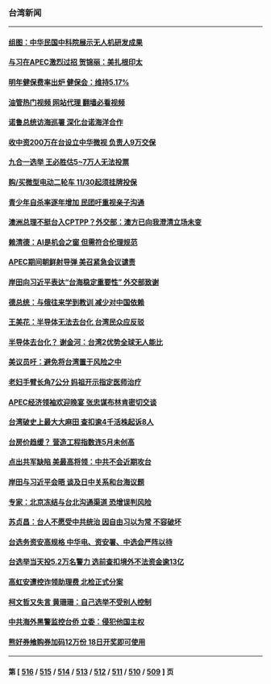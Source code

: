 ### 台湾新闻
---
#### [组图：中华民国中科院展示无人机研发成果](../../pages/ncid1349361/n13867736.md?11190845) 
#### [与习在APEC激烈过招 贺锦丽：美扎根印太](../../pages/ncid1349361/n13868701.md?11190845) 
#### [明年健保费率出炉 健保会：维持5.17%](../../pages/ncid1349361/n13868671.md?11190845) 
#### [油管热门视频 网站代理 翻墙必看视频](http://138.2.39.72:81/youtube.html?epic-marker?11190845)
#### [诺鲁总统访海巡署 深化台诺海洋合作](../../pages/ncid1349361/n13868652.md?11190845) 
#### [收中资200万在台设立中华微视 负责人9万交保](../../pages/ncid1349361/n13868658.md?11190845) 
#### [九合一选举  王必胜估5~7万人无法投票](../../pages/ncid1349361/n13868622.md?11190845) 
#### [购/买微型电动二轮车 11/30起须挂牌投保](../../pages/ncid1349361/n13868621.md?11190845) 
#### [青少年自杀率逐年增加 民团吁重视亲子沟通](../../pages/ncid1349361/n13868619.md?11190845) 
#### [澳洲总理不挺台入CPTPP？外交部：澳方已向我澄清立场未变](../../pages/ncid1349361/n13868605.md?11190845) 
#### [赖清德：AI是机会之窗 但需符合伦理规范](../../pages/ncid1349361/n13868650.md?11190845) 
#### [APEC期间朝鲜射导弹 美召紧急会议谴责](../../pages/ncid1349361/n13868588.md?11190845) 
#### [岸田向习近平表达“台海稳定重要性” 外交部致谢](../../pages/ncid1349361/n13868591.md?11190845) 
#### [德总统：与俄往来学到教训 减少对中国依赖](../../pages/ncid1349361/n13868420.md?11190845) 
#### [王美花：半导体无法去台化 台湾民众应反驳](../../pages/ncid1349361/n13868592.md?11190845) 
#### [半导体去台化？ 谢金河：台湾2优势全球无人能比](../../pages/ncid1349361/n13868595.md?11190845) 
#### [美议员吁：避免将台湾置于风险之中](../../pages/ncid1349361/n13868599.md?11190845) 
#### [老妇手臂长角7公分 妈祖开示指定医师治疗](../../pages/ncid1349361/n13868189.md?11190845) 
#### [APEC经济领袖欢迎晚宴 张忠谋布林肯密切交谈](../../pages/ncid1349361/n13868206.md?11190845) 
#### [台湾破史上最大大麻田 查扣逾4千活株起诉8人](../../pages/ncid1349361/n13868168.md?11190845) 
#### [台房价趋缓？ 营造工程指数连5月未创高](../../pages/ncid1349361/n13868173.md?11190845) 
#### [点出共军缺陷 美最高将领：中共不会近期攻台](../../pages/ncid1349361/n13868015.md?11190845) 
#### [岸田与习近平会晤 谈及日中关系和台海议题](../../pages/ncid1349361/n13868001.md?11190845) 
#### [专家：北京冻结与台北沟通渠道 恐增误判风险](../../pages/ncid1349361/n13867626.md?11190845) 
#### [苏贞昌：台人不愿受中共统治 因自由习以为常 不容破坏](../../pages/ncid1349361/n13867884.md?11190845) 
#### [台选务资安高规格 中华电、资安署、中选会严阵以待](../../pages/ncid1349361/n13867868.md?11190845) 
#### [台选举当天投5.2万名警力 选前查扣境外不法资金逾13亿](../../pages/ncid1349361/n13867867.md?11190845) 
#### [高虹安遭控诈领助理费 北检正式分案](../../pages/ncid1349361/n13867861.md?11190845) 
#### [柯文哲又失言 黄珊珊：自己选举不受别人控制](../../pages/ncid1349361/n13867882.md?11190845) 
#### [中共海外黑警监控台侨 立委：侵犯他国主权](../../pages/ncid1349361/n13867881.md?11190845) 
#### [熊好券飨购券加码12万份 18日开奖即可使用](../../pages/ncid1349361/n13867862.md?11190845) 

---
#### 第 [ [516](./516.md?11190845) / [515](./515.md?11190845) / [514](./514.md?11190845) / [513](./513.md?11190845) / [512](./512.md?11190845) / [511](./511.md?11190845) / [510](./510.md?11190845) / [509](./509.md?11190845) ] 页
